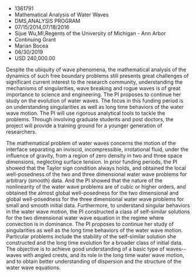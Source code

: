 
* 1361791
* Mathematical Analysis of Water Waves
* DMS,ANALYSIS PROGRAM
* 07/15/2014,07/18/2016
* Sijue Wu,MI,Regents of the University of Michigan - Ann Arbor
* Continuing Grant
* Marian Bocea
* 06/30/2019
* USD 240,000.00

Despite the ubiquity of wave phenomena, the mathematical analysis of the
dynamics of such free boundary problems still presents great challenges of
significant current interest to the research community, understanding the
mechanisms of singularities, wave breaking and rogue waves is of great
importance to science and engineering. The PI proposes to continue her study on
the evolution of water waves. The focus in this funding period is on
understanding singularities as well as long time behaviors of the water wave
motion. The PI will use rigorous analytical tools to tackle the problems.
Through involving graduate students and post doctors, the project will provide a
training ground for a younger generation of researchers.

The mathematical problem of water waves concerns the motion of the interface
separating an inviscid, incompressible, irrotational fluid, under the influence
of gravity, from a region of zero density in two and three space dimensions,
neglecting surface tension. In prior funding periods, the PI showed that the
Taylor sign condition always holds, and obtained the local well-posedness of the
two and three dimensional water wave problems for arbitrary (smooth) data. And
the PI showed that the nature of the nonlinearity of the water wave problems are
of cubic or higher orders, and obtained the almost global well-posedness for the
two dimensional and global well-posedness for the three dimensional water wave
problems for small and smooth initial data. Furthermore, to understand singular
behaviors in the water wave motion, the PI constructed a class of self-similar
solutions for the two dimensional water wave equation in the regime where
convection is in dominance. The PI proposes to continue her study of
singularities as well as the long time behaviors of the water wave motion.
Particular problems include the stability of the self-similar solution she
constructed and the long time evolution for a broader class of initial data. The
objective is to achieve good understanding of a basic type of waves--waves with
angled crests, and its role in the long time water wave motion, and to obtain
better understanding of dispersion and the structure of the water wave
equations.

